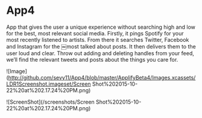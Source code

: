 # App4
App that gives the user a unique experience without searching high and low for the best, most relevant social media.
Firstly, it pings Spotify for your most recently listened to artists. From there it searches Twitter, Facebook and
Instagram for the ￼most talked about posts. It then delivers them to the user loud and clear. Throw out adding and
deleting handles from your feed, we’ll find the relevant tweets and posts about the things you care for.

![Image](http://github.com/sevy11/App4/blob/master/ApplifyBeta4/Images.xcassets/LDR1Screenshot.imageset/Screen Shot%202015-10-22%20at%202.17.24%20PM.png)


![ScreenShot](/screenshots/Screen Shot%202015-10-22%20at%202.17.24%20PM.png)
